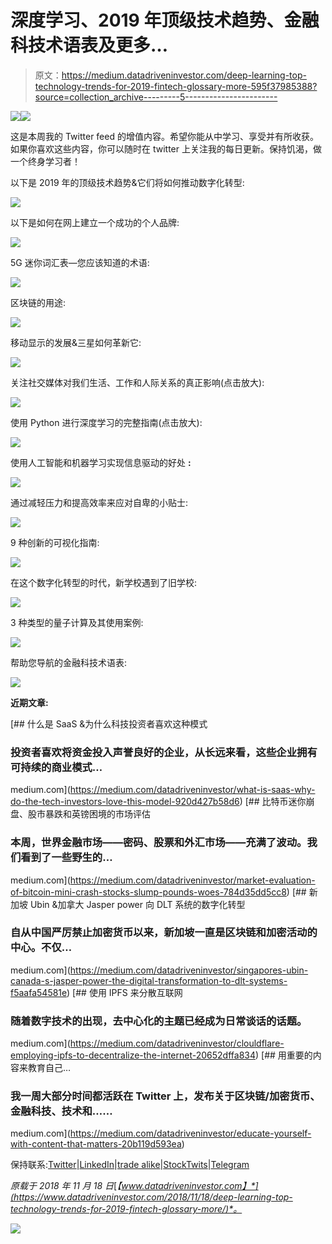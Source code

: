 # 深度学习、2019 年顶级技术趋势、金融科技术语表及更多…

> 原文：<https://medium.datadriveninvestor.com/deep-learning-top-technology-trends-for-2019-fintech-glossary-more-595f37985388?source=collection_archive---------5----------------------->

[![](img/04aa1699bd9c3233edc5078370c8e3bd.png)](http://www.track.datadriveninvestor.com/InfoSplit)![](img/9d416e1e501249896e00b518dda05888.png)

这是本周我的 Twitter feed 的增值内容。希望你能从中学习、享受并有所收获。如果你喜欢这些内容，你可以随时在 twitter 上关注我的每日更新。保持饥渴，做一个终身学习者！

以下是 2019 年的顶级技术趋势&它们将如何推动数字化转型:

![](img/392c5da42b4d1e0d7c19cfaf61305652.png)

以下是如何在网上建立一个成功的个人品牌:

![](img/b86ceedb2583c577645495b46a28450b.png)

5G 迷你词汇表—您应该知道的术语:

![](img/1f8e346d77be4b914e7a5926a76355c3.png)

区块链的用途:

![](img/f7336229baf49338b1a82e6f1ceaf495.png)

移动显示的发展&三星如何革新它:

![](img/4ffc7249dc09b633e9983d5214c3db05.png)

关注社交媒体对我们生活、工作和人际关系的真正影响(点击放大):

![](img/386a3f9180f40105b8c64078202845b3.png)

使用 Python 进行深度学习的完整指南(点击放大):

![](img/34fa7abf38ba2da76d77bcd70f378883.png)

使用人工智能和机器学习实现信息驱动的好处 **:**

![](img/f46c16837e464185f6fc6089317d4bac.png)

通过减轻压力和提高效率来应对自卑的小贴士:

![](img/9b9dad33862a970c06d84fd438104229.png)

9 种创新的可视化指南:

![](img/af1892fd51b48f8d8ca0021bfab7b8da.png)

在这个数字化转型的时代，新学校遇到了旧学校:

![](img/4d6fd2b7f8701a46eb8c12641eb2c3eb.png)

3 种类型的量子计算及其使用案例:

![](img/b87128817ca97496e1fb299210d631b8.png)

帮助您导航的金融科技术语表:

![](img/4b67a675ff0fc6be0c361e0df5ce4cc9.png)

**近期文章:**

[](https://medium.com/datadriveninvestor/what-is-saas-why-do-the-tech-investors-love-this-model-920d427b58d6) [## 什么是 SaaS &为什么科技投资者喜欢这种模式

### 投资者喜欢将资金投入声誉良好的企业，从长远来看，这些企业拥有可持续的商业模式…

medium.com](https://medium.com/datadriveninvestor/what-is-saas-why-do-the-tech-investors-love-this-model-920d427b58d6) [](https://medium.com/datadriveninvestor/market-evaluation-of-bitcoin-mini-crash-stocks-slump-pounds-woes-784d35dd5cc8) [## 比特币迷你崩盘、股市暴跌和英镑困境的市场评估

### 本周，世界金融市场——密码、股票和外汇市场——充满了波动。我们看到了一些野生的…

medium.com](https://medium.com/datadriveninvestor/market-evaluation-of-bitcoin-mini-crash-stocks-slump-pounds-woes-784d35dd5cc8) [](https://medium.com/datadriveninvestor/singapores-ubin-canada-s-jasper-power-the-digital-transformation-to-dlt-systems-f5aafa54581e) [## 新加坡 Ubin &加拿大 Jasper power 向 DLT 系统的数字化转型

### 自从中国严厉禁止加密货币以来，新加坡一直是区块链和加密活动的中心。不仅…

medium.com](https://medium.com/datadriveninvestor/singapores-ubin-canada-s-jasper-power-the-digital-transformation-to-dlt-systems-f5aafa54581e) [](https://medium.com/datadriveninvestor/clouldflare-employing-ipfs-to-decentralize-the-internet-20652dffa834) [## 使用 IPFS 来分散互联网

### 随着数字技术的出现，去中心化的主题已经成为日常谈话的话题。

medium.com](https://medium.com/datadriveninvestor/clouldflare-employing-ipfs-to-decentralize-the-internet-20652dffa834) [](https://medium.com/datadriveninvestor/educate-yourself-with-content-that-matters-20b119d593ea) [## 用重要的内容来教育自己…

### 我一周大部分时间都活跃在 Twitter 上，发布关于区块链/加密货币、金融科技、技术和……

medium.com](https://medium.com/datadriveninvestor/educate-yourself-with-content-that-matters-20b119d593ea) 

保持联系:[Twitter](https://twitter.com/fklivestolearn)|[LinkedIn](https://www.linkedin.com/in/faisal-khan-2a3009b/)|[trade alike](http://www.tradealike.com/)|[StockTwits](https://stocktwits.com/trade_nut)|[Telegram](https://t.me/joinchat/IWzyHBGWCFwPQTe8Tm5H_Q)

*原载于 2018 年 11 月 18 日*[*【www.datadriveninvestor.com】*](https://www.datadriveninvestor.com/2018/11/18/deep-learning-top-technology-trends-for-2019-fintech-glossary-more/)*。*

[![](img/04aa1699bd9c3233edc5078370c8e3bd.png)](http://www.track.datadriveninvestor.com/InfoSplit)
